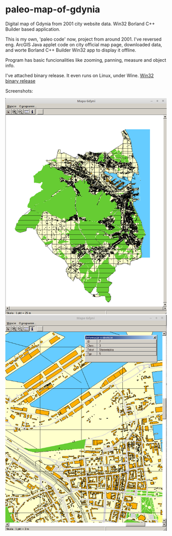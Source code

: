 # paleo-map-of-gdynia
Digital map of Gdynia from 2001 city website data.  Win32 Borland C++ Builder based application.  

This is my own, 'paleo code' now, project from around 2001. I've reversed eng. ArcGIS Java applet code on city official map page, downloaded data,
and worte Borland C++ Builder Win32 app to display it offline.  

Program has basic funcionalities like zooming, panning, measure and object info.

I've attached binary release. It even runs on Linux, under Wine.
[Win32 binary release](https://github.com/jedrus2000/paleo-map-of-gdynia/releases/)

Screenshots:  

![Screenshot1](screenshots/paleo-map-of-gdynia-01.png)
![Screenshot2](screenshots/paleo-map-of-gdynia-02.png)

